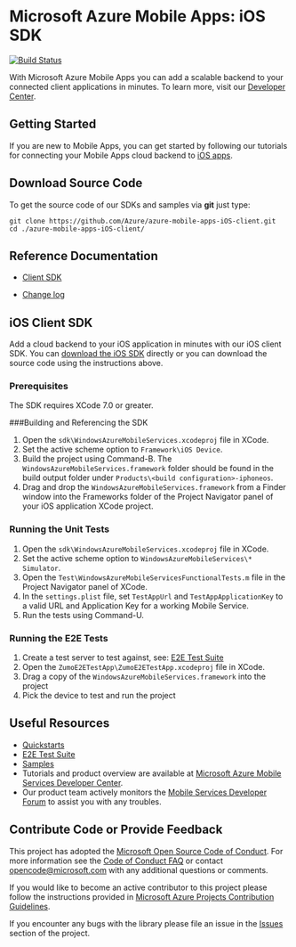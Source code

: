 # Microsoft Azure Mobile Apps: iOS SDK

[![Build Status](https://travis-ci.org/Azure/azure-mobile-apps-ios-client.svg?branch=master)](https://travis-ci.org/Azure/azure-mobile-apps-ios-client)

With Microsoft Azure Mobile Apps you can add a scalable backend to your connected client applications in minutes. To learn more, visit our [Developer Center](http://azure.microsoft.com/en-us/develop/mobile).

## Getting Started

If you are new to Mobile Apps, you can get started by following our tutorials for connecting your Mobile
Apps cloud backend to [iOS apps](https://azure.microsoft.com/en-us/documentation/articles/app-service-mobile-ios-get-started/).

## Download Source Code

To get the source code of our SDKs and samples via **git** just type:

    git clone https://github.com/Azure/azure-mobile-apps-iOS-client.git
    cd ./azure-mobile-apps-iOS-client/

## Reference Documentation

* [Client SDK](http://azure.github.io/azure-mobile-services/iOS/v3)

* [Change log](CHANGELOG.md)

## iOS Client SDK
Add a cloud backend to your iOS application in minutes with our iOS client SDK. You can [download the iOS SDK](https://go.microsoft.com/fwLink/?LinkID=529823&clcid=0x409) directly or you can download the source code using the instructions above.  

### Prerequisites

The SDK requires XCode 7.0 or greater.

###Building and Referencing the SDK

1. Open the ```sdk\WindowsAzureMobileServices.xcodeproj``` file in XCode.
2. Set the active scheme option to ```Framework\iOS Device```.
3. Build the project using Command-B. The ```WindowsAzureMobileServices.framework``` folder should be found in the build output folder under ```Products\<build configuration>-iphoneos```.
4. Drag and drop the ```WindowsAzureMobileServices.framework``` from a Finder window into the Frameworks folder of the Project Navigator panel of your iOS application XCode project.

### Running the Unit Tests

1. Open the ```sdk\WindowsAzureMobileServices.xcodeproj``` file in XCode.
2. Set the active scheme option to ```WindowsAzureMobileServices\* Simulator```.
3. Open the ```Test\WindowsAzureMobileServicesFunctionalTests.m``` file in the Project Navigator panel of XCode.
4. In the ```settings.plist``` file, set ```TestAppUrl``` and ```TestAppApplicationKey``` to a valid URL and Application Key for a working Mobile Service.
5. Run the tests using Command-U.

### Running the E2E Tests

1. Create a test server to test against, see: [E2E Test Suite](e2etest)
2. Open the ```ZumoE2ETestApp\ZumoE2ETestApp.xcodeproj``` file in XCode.
3. Drag a copy of the ```WindowsAzureMobileServices.framework``` into the project
4. Pick the device to test and run the project

## Useful Resources

* [Quickstarts](https://github.com/Azure/azure-mobile-apps-quickstarts)
* [E2E Test Suite](e2etest)
* [Samples](https://github.com/Azure/mobile-services-samples)
* Tutorials and product overview are available at [Microsoft Azure Mobile Services Developer Center](http://azure.microsoft.com/en-us/develop/mobile).
* Our product team actively monitors the [Mobile Services Developer Forum](http://social.msdn.microsoft.com/Forums/en-US/azuremobile/) to assist you with any troubles.

## Contribute Code or Provide Feedback
This project has adopted the [Microsoft Open Source Code of Conduct](https://opensource.microsoft.com/codeofconduct/). For more information see the [Code of Conduct FAQ](https://opensource.microsoft.com/codeofconduct/faq/) or contact [opencode@microsoft.com](mailto:opencode@microsoft.com) with any additional questions or comments.

If you would like to become an active contributor to this project please follow the instructions provided in [Microsoft Azure Projects Contribution Guidelines](http://azure.github.com/guidelines.html).

If you encounter any bugs with the library please file an issue in the [Issues](https://github.com/Azure/azure-mobile-apps-ios-client/issues) section of the project.
